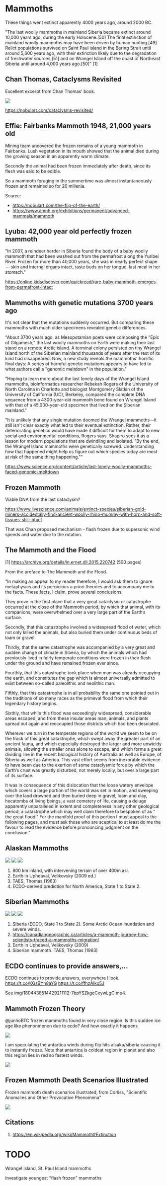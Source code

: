 # Mammoths

These things went extinct apparently 4000 years ago, around 2000 BC.

"The last woolly mammoths in mainland Siberia became extinct around 10,000 years ago, during the early Holocene.[50] The final extinction of mainland woolly mammoths may have been driven by human hunting.[49] Relict populations survived on Saint Paul island in the Bering Strait until around 5,600 years ago, with their extinction likely due to the degradation of freshwater sources,[51] and on Wrangel Island off the coast of Northeast Siberia until around 4,000 years ago.[50]" [1]

## Chan Thomas, Cataclysms Revisited

Excellent excerpt from Chan Thomas' book.

![](img/alaskan-muck.jpg)

https://nobulart.com/cataclysms-revisited/

## Effie: Fairbanks Mammoth 1948, 21,000 years old

Mining team uncovered the frozen remains of a young mammoth in Fairbanks. Lush vegetation in its mouth showed that the animal died during the growing season in an apparently warm climate.

Secondly the animal had been frozen immediately after death, since its flesh was said to be edible.

So a mammoth foraging in the summertime was almost instantaneously frozen and remained so for 20 millenia.

Source:
- https://nobulart.com/the-flip-of-the-earth/
- https://www.amnh.org/exhibitions/permanent/advanced-mammals/mammoth

## Lyuba: 42,000 year old perfectly frozen mammoth

"In 2007, a reindeer herder in Siberia found the body of a baby woolly mammoth that had been washed out from the permafrost along the Yuribei River. Frozen for more than 40,000 years, she was in nearly perfect shape — skin and internal organs intact, taste buds on her tongue, last meal in her stomach."

https://online.kidsdiscover.com/quickread/rare-baby-mammoth-emerges-from-permafrost-intact

## Mammoths with genetic mutations 3700 years ago

It's not clear that the mutations suddenly occurred. But comparing these mammoths with much older specimens revealed genetic differences.

"About 3700 years ago, as Mesopotamian poets were composing the "Epic of Gilgamesh," the last woolly mammoths on Earth were making their last stand on a remote Arctic island. A terminal colony persisted on tiny Wrangel Island north of the Siberian mainland thousands of years after the rest of its kind had disappeared. Now, a new study reveals the mammoths' horrific final days: A series of harmful genetic mutations appears to have led to what authors call a "genomic meltdown" in the population."

"Hoping to learn more about the last lonely days of the Wrangel Island mammoths, bioinformatics researcher Rebekah Rogers of the University of North Carolina in Charlotte and biologist Montgomery Slatkin of the University of California (UC), Berkeley, compared the complete DNA sequence from a 4300-year-old mammoth bone found on Wrangel Island with that of a 45,000-year-old specimen that lived on the Siberian mainland."

"It is unlikely that any single mutation doomed the Wrangel mammoths—it still isn't clear exactly what led to their eventual extinction. Rather, their deteriorating genetics would have made it difficult for them to adapt to new social and environmental conditions, Rogers says. Shapiro sees it as a lesson for modern populations that are dwindling and isolated. "By the end, the Wrangel Island mammoths were genetically screwed. Understanding how that happened might help us figure out which species today are most at risk of the same thing happening.""

https://www.science.org/content/article/last-lonely-woolly-mammoths-faced-genomic-meltdown

## Frozen Mammoth

Viable DNA from the last cataclysm?

https://www.livescience.com/animals/extinct-species/siberian-gold-miners-accidentally-find-ancient-woolly-rhino-mummy-with-horn-and-soft-tissues-still-intact

That was Chan proposed mechanism - flash frozen due to supersonic wind speeds and water due to the rotation.

## The Mammoth and the Flood

[1] https://archive.org/details/in.ernet.dli.2015.220742 (500 pages)

From the preface to The Mammoth and the Flood.

"In making an appeal to my reader therefore, I would ask them to ignore metaphysics and its pernicious a priori theories and to accompany me to the facts. These facts, I claim, prove several conclusions. 

They prove in the first place that a very great cataclysm or catastrophe occurred at the close of the Mammoth period, by which that animal, with its companions, were overwhelmed over a very large part of the Earth’s surface.

Secondly, that this catastrophe involved a widespread flood of water, which not only killed the animals, but also buried them under continuous beds of loam or
gravel. 

Thirdly, that the same catastrophe was accompanied by a very great and sudden change of climate in Siberia, by which the animals which had previously lived in fairly temperate conditions were frozen in their flesh under the ground and have remained frozen ever since.

Fourthly, that this catastrophe took place when man was already occupying the earth, and constitutes the gap which is almost universally admitted to exist between so-called paleolithic and neolithic man.

Fifthly, that this catastrophe is in all probability the same one pointed out in the traditions of so many races as the primeval flood from which their legendary
history begins. 

Sixthly, that while this flood was exceedingly widespread, considerable areas escaped, and from these insular areas man, animals, and plants spread out again and reoccupied those districts which had been desolated. 

Wherever we turn in the temperate regions of the world we seem to be on the track of this great catastrophe, which swept away the greater part of an ancient fauna, and which especially destroyed the larger and more unwieldy animals, allowing the smaller ones alone to escape, and which forms a great dividing line in the recent biological history of Australia as well as Europe, of Siberia as well as America. This vast effort seems from inexorable evidence to have been due to the exertion of some cataclysmic force by which the Earth’s crust was greatly disturbed, not merely locally, but over a large part of its surface.

It was in consequence of this dislocation that the loose watery envelope which covers a large portion of the world was set in motion, and sweeping over the land drowned and then buried deep in gravel, loam and clay, hecatombs of living beings, a vast cemetery of life, causing a deluge apparently unparalleled in extent and completeness in any other geological period; a catastrophe which may well claim therefore to bespoken of as “ the great flood.” For the manifold proof of this portion I must appeal to the following pages, and must ask those who are sceptical to at least do me the favour to read the evidence before pronouncing judgment on the conclusion."

## Alaskan Mammoths

![](img/alaska-mam.jpg)
![](img/alaska-mam2.jpg)
![](img/alaska-mam3.jpg)

1. 800 km inland, with intervening terrain of over 400m asl. 
2. Earth in Upheaval, Velikovsky (2009 ed.) 
3. TAES, Thomas (1963) 
4. ECDO-derived prediction for North America, State 1 to State 2.

## Siberian Mammoths

![](img/siberia-mam.jpg)
![](img/siberia-mam2.jpg)
![](img/siberia-mam3.jpg)

1. Siberia (ECDO, State 1 to State 2). Some Arctic Ocean inundation and severe winds.
2. https://canadiangeographic.ca/articles/a-mammoth-journey-how-scientists-traced-a-mammoths-migration/
3. Earth in Upheaval, Velikovsky (2009)
4. Siberian mammoth. TAES, Thomas (1963)

## ECDO continues to provide answers,...

ECDO continues to provide answers, everywhere I look. https://t.co/KGsBYh8aYG https://t.co/ffhzAIko5J

See img/1804438514429211112-7bpYSZkgeCeywLgC.mp4.

## Mammoth Frozen Theory

@junhoBTC frozen mammoths found in very close region. Is this sudden ice age like phenonmenon due to ecdo? And how exactly it happens

![](img/photo_5855@05-11-2024_18-52-35.jpg)

I am speculating the antartica winds during flip hits alsaka/siberia causing it to instantly freeze.
Note that antartica is coldest region in planet and also this region lies in red so fastest winds.

![](img/photo_5856@05-11-2024_19-07-21.jpg)

## Frozen Mammoth Death Scenarios Illustrated

Frozen mammoth death scenarios illustrated, from Corliss, "Scientific Anomalies and Other Provocative Phenomena"

![](img/photo_6062@30-11-2024_16-59-52.jpg)

## Citations

1. https://en.wikipedia.org/wiki/Mammoth#Extinction

# TODO

Wrangel Island, St. Paul Island mammoths

Investigate youngest "flash frozen" mammoths